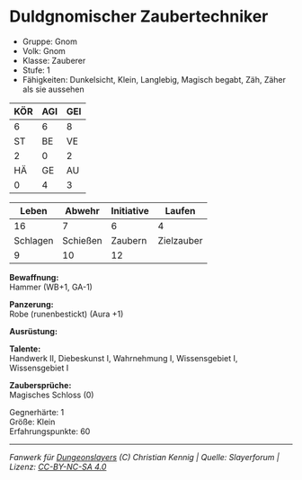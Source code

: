 # Duldgnomischer Zaubertechniker  
- Gruppe: Gnom  
- Volk: Gnom  
- Klasse: Zauberer  
- Stufe: 1  
- Fähigkeiten: Dunkelsicht, Klein, Langlebig, Magisch begabt, Zäh, Zäher als sie aussehen  


| KÖR | AGI | GEI |  
| --- | --- | --- |  
| 6   | 6   | 8   |
| ST  | BE  | VE  |  
| 2   | 0   | 2   |
| HÄ  | GE  | AU  |  
| 0   | 4   | 3   |


| Leben    | Abwehr   | Initiative | Laufen     |
| -------- | -------- | ---------- | ---------- |
| 16       | 7        | 6          | 4          |
| Schlagen | Schießen | Zaubern    | Zielzauber |
| 9        | 10       | 12         |            |

**Bewaffnung:**  
Hammer (WB+1, GA-1)

**Panzerung:**  
Robe (runenbestickt) (Aura +1)

**Ausrüstung:**  


**Talente:**  
Handwerk II, Diebeskunst I, Wahrnehmung I, Wissensgebiet I, Wissensgebiet I

**Zaubersprüche:**  
Magisches Schloss (0)

Gegnerhärte: 1  
Größe: Klein  
Erfahrungspunkte: 60  



___
*Fanwerk für [Dungeonslayers](https://www.dungeonslayers.net/) (C) Christian Kennig | Quelle: Slayerforum | Lizenz: [CC-BY-NC-SA 4.0](https://creativecommons.org/licenses/by-nc-sa/4.0/deed.de)*